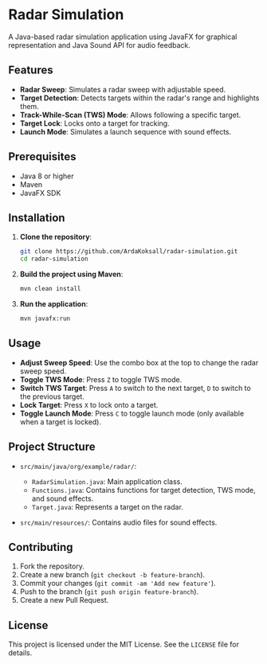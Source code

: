 # Radar Simulation

A Java-based radar simulation application using JavaFX for graphical representation and Java Sound API for audio feedback.

## Features

- **Radar Sweep**: Simulates a radar sweep with adjustable speed.
- **Target Detection**: Detects targets within the radar's range and highlights them.
- **Track-While-Scan (TWS) Mode**: Allows following a specific target.
- **Target Lock**: Locks onto a target for tracking.
- **Launch Mode**: Simulates a launch sequence with sound effects.

## Prerequisites

- Java 8 or higher
- Maven
- JavaFX SDK

## Installation

1. **Clone the repository**:
    ```sh
    git clone https://github.com/ArdaKoksall/radar-simulation.git
    cd radar-simulation
    ```

2. **Build the project using Maven**:
    ```sh
    mvn clean install
    ```

3. **Run the application**:
    ```sh
    mvn javafx:run
    ```

## Usage

- **Adjust Sweep Speed**: Use the combo box at the top to change the radar sweep speed.
- **Toggle TWS Mode**: Press `Z` to toggle TWS mode.
- **Switch TWS Target**: Press `A` to switch to the next target, `D` to switch to the previous target.
- **Lock Target**: Press `X` to lock onto a target.
- **Toggle Launch Mode**: Press `C` to toggle launch mode (only available when a target is locked).

## Project Structure

- `src/main/java/org/example/radar/`:
  - `RadarSimulation.java`: Main application class.
  - `Functions.java`: Contains functions for target detection, TWS mode, and sound effects.
  - `Target.java`: Represents a target on the radar.

- `src/main/resources/`: Contains audio files for sound effects.

## Contributing

1. Fork the repository.
2. Create a new branch (`git checkout -b feature-branch`).
3. Commit your changes (`git commit -am 'Add new feature'`).
4. Push to the branch (`git push origin feature-branch`).
5. Create a new Pull Request.

## License

This project is licensed under the MIT License. See the `LICENSE` file for details.
```

